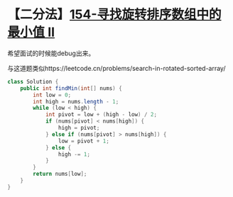# 【二分法】[154-寻找旋转排序数组中的最小值 II](https://leetcode.cn/problems/find-minimum-in-rotated-sorted-array-ii/)

希望面试的时候能debug出来。

与这道题类似https://leetcode.cn/problems/search-in-rotated-sorted-array/

```java
class Solution {
    public int findMin(int[] nums) {
        int low = 0;
        int high = nums.length - 1;
        while (low < high) {
            int pivot = low + (high - low) / 2;
            if (nums[pivot] < nums[high]) {
                high = pivot;
            } else if (nums[pivot] > nums[high]) {
                low = pivot + 1;
            } else {
                high -= 1;
            }
        }
        return nums[low];
    }
}
```

